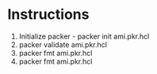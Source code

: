 # Instructions

1. Initialize packer - packer init ami.pkr.hcl
2. packer validate ami.pkr.hcl
3. packer fmt ami.pkr.hcl
4. packer fmt ami.pkr.hcl